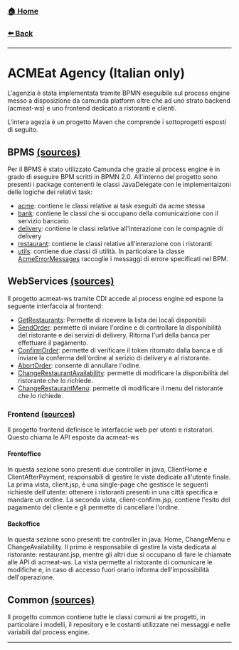 ### [**🏠 Home**](/README.md)

###  [**⬅️ Back**](external-services.md)

-----
# ACMEat Agency (Italian only)

L'agenzia è stata implementata tramite BPMN eseguibile sul process engine messo a disposizione da camunda platform oltre che ad uno strato backend (acmeat-ws) e uno frontend dedicato a ristoranti e clienti.

L'intera agezia è un progetto Maven che comprende i sottoprogetti esposti di seguito.

## BPMS [(sources)](https://github.com/AdamF42/acmEat/tree/master/acme-agency/acmeat)

Per il BPMS è stato utilizzato Camunda che grazie al process engine è in grado di eseguire BPM scritti in BPMN 2.0.
All'interno del progetto sono presenti i package contenenti le  classi JavaDelegate con le implementaizoni delle logiche dei relativi task:

* [acme](https://github.com/AdamF42/acmEat/tree/master/acme-agency/acmeat/src/main/java/it/unibo/acme): contiene le classi relative ai task eseguiti da acme stessa
* [bank](https://github.com/AdamF42/acmEat/tree/master/acme-agency/acmeat/src/main/java/it/unibo/bank): contiene le classi che si occupano della comunicaizione con il servizio bancario
* [delivery](https://github.com/AdamF42/acmEat/tree/master/acme-agency/acmeat/src/main/java/it/unibo/delivery): contiene le classi relative all'interazione con le compagnie di delivery
* [restaurant](https://github.com/AdamF42/acmEat/tree/master/acme-agency/acmeat/src/main/java/it/unibo/restaurant): contiene le classi relative all'interazione con i ristoranti
* [utils](https://github.com/AdamF42/acmEat/tree/master/acme-agency/acmeat/src/main/java/it/unibo/utils): contiene due classi di utilità. In particolare la classe [AcmeErrorMessages](https://github.com/AdamF42/acmEat/blob/master/acme-agency/acmeat/src/main/java/it/unibo/utils/AcmeErrorMessages.java) raccoglie i messaggi di errore specificati nel BPM.

## WebServices [(sources)](https://github.com/AdamF42/acmEat/tree/master/acme-agency/acmeat-ws)

Il progetto acmeat-ws tramite CDI accede al process engine ed espone la seguente interfaccia al frontend:

* [GetRestaurants](https://github.com/AdamF42/acmEat/blob/master/acme-agency/acmeat-ws/src/main/java/it/unibo/GetRestaurants.java): Permette di ricevere la lista dei locali disponibili
* [SendOrder](https://github.com/AdamF42/acmEat/blob/master/acme-agency/acmeat-ws/src/main/java/it/unibo/SendOrder.java): permette di inviare l'ordine e di controllare la disponibilità del ristorante e dei servizi di delivery. Ritorna l'url della banca per effettuare il pagamento.
* [ConfirmOrder](https://github.com/AdamF42/acmEat/blob/master/acme-agency/acmeat-ws/src/main/java/it/unibo/ConfirmOrder.java): permette di verificare il token ritornato dalla banca e di inviare la conferma dell'ordine al serizio di delivery e al ristorante.
* [AbortOrder](https://github.com/AdamF42/acmEat/blob/master/acme-agency/acmeat-ws/src/main/java/it/unibo/AbortOrder.java): consente di annullare l'odine.
* [ChangeRestaurantAvailability](https://github.com/AdamF42/acmEat/blob/master/acme-agency/acmeat-ws/src/main/java/it/unibo/ChangeRestaurantAvailability.java): permette di modificare la disponibilità del ristorante che lo richiede.
* [ChangeRestaurantMenu](https://github.com/AdamF42/acmEat/blob/master/acme-agency/acmeat-ws/src/main/java/it/unibo/ChangeRestaurantMenu.java): permette di modificare il menu del ristorante che lo richiede.

### Frontend [(sources)](https://github.com/AdamF42/acmEat/tree/master/acme-agency/acmeat-frontend)

Il progetto frontend definisce le interfaccie web per utenti e ristoratori. Questo chiama le API esposte da acmeat-ws

#### Frontoffice 

In questa sezione sono presenti due controller in java, ClientHome e ClientAfterPayment, responsabili di gestire le viste dedicate all'utente finale. 
La prima vista, client.jsp, è una single-page che gestisce le seguenti richieste dell'utente: ottenere i ristoranti presenti in una città specifica e mandare un ordine. 
La seconda vista, client-confirm.jsp, contiene l'esito del pagamento del cliente e gli permette di cancellare l'ordine.

#### Backoffice 

In questa sezione sono presenti tre controller in java: Home, ChangeMenu e ChangeAvailability. Il primo è responsabile di gestire la vista dedicata al ristorante: restaurant.jsp, mentre gli altri due si occupano di fare le chiamate alle API di acmeat-ws.
La vista permette al ristorante di comunicare le modifiche e, in caso di accesso fuori orario informa dell'impossibilità dell'operazione.

## Common [(sources)](https://github.com/AdamF42/acmEat/tree/master/acme-agency/common)

Il progetto common contiene tutte le classi comuni ai tre progetti, in particolare i modelli, il repository e le costanti utilizzate nei messaggi e nelle variabili dal process engine.

-----

